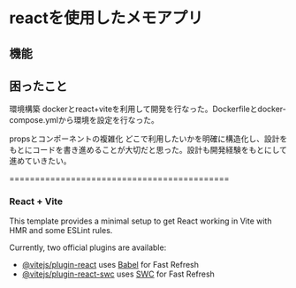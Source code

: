 # reactを使用したメモアプリ

## 機能

## 困ったこと
環境構築
 dockerとreact+viteを利用して開発を行なった。Dockerfileとdocker-compose.ymlから環境を設定を行なった。

propsとコンポーネントの複雑化
 どこで利用したいかを明確に構造化し、設計をもとにコードを書き進めることが大切だと思った。設計も開発経験をもとにして進めていきたい。




===========================================
### React + Vite

This template provides a minimal setup to get React working in Vite with HMR and some ESLint rules.

Currently, two official plugins are available:

- [@vitejs/plugin-react](https://github.com/vitejs/vite-plugin-react/blob/main/packages/plugin-react/README.md) uses [Babel](https://babeljs.io/) for Fast Refresh
- [@vitejs/plugin-react-swc](https://github.com/vitejs/vite-plugin-react-swc) uses [SWC](https://swc.rs/) for Fast Refresh
